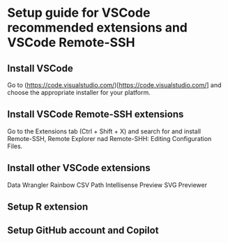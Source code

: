 # Setup guide for VSCode recommended extensions and VSCode Remote-SSH

## Install VSCode

Go to (https://code.visualstudio.com/)[https://code.visualstudio.com/] and choose the appropriate installer for your platform.

## Install VSCode Remote-SSH extensions

Go to the Extensions tab (Ctrl + Shift + X) and search for and install Remote-SSH, Remote Explorer nad Remote-SHH: Editing Configuration Files.


## Install other VSCode extensions

Data Wrangler
Rainbow CSV
Path Intellisense
Preview
SVG Previewer

## Setup R extension

## Setup GitHub account and Copilot
